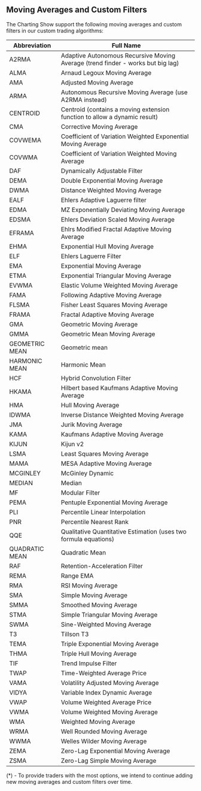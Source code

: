 ## Moving Averages and Custom Filters

The Charting Show support the following moving averages and custom filters in our custom trading algorithms:

| Abbreviation   | Full Name                                                                       |
| -------------- | ------------------------------------------------------------------------------- |
| A2RMA          | Adaptive Autonomous Recursive Moving Average (trend finder - works but big lag) |
| ALMA           | Arnaud Legoux Moving Average                                                    |
| AMA            | Adjusted Moving Average                                                         |
| ARMA           | Autonomous Recursive Moving Average (use A2RMA instead)                         |
| CENTROID       | Centroid (contains a moving extension function to allow a dynamic result)       |
| CMA            | Corrective Moving Average                                                       |
| COVWEMA        | Coefficient of Variation Weighted Exponential Moving Average                    |
| COVWMA         | Coefficient of Variation Weighted Moving Average                                |
| DAF            | Dynamically Adjustable Filter                                                   |
| DEMA           | Double Exponential Moving Average                                               |
| DWMA           | Distance Weighted Moving Average                                                |
| EALF           | Ehlers Adaptive Laguerre filter                                                 |
| EDMA           | MZ Exponentially Deviating Moving Average                                       |
| EDSMA          | Ehlers Deviation Scaled Moving Average                                          |
| EFRAMA         | Ehlrs Modified Fractal Adaptive Moving Average                                  |
| EHMA           | Exponential Hull Moving Average                                                 |
| ELF            | Ehlers Laguerre Filter                                                          |
| EMA            | Exponential Moving Average                                                      |
| ETMA           | Exponential Triangular Moving Average                                           |
| EVWMA          | Elastic Volume Weighted Moving Average                                          |
| FAMA           | Following Adaptive Moving Average                                               |
| FLSMA          | Fisher Least Squares Moving Average                                             |
| FRAMA          | Fractal Adaptive Moving Average                                                 |
| GMA            | Geometric Moving Average                                                        |
| GMMA           | Geometric Mean Moving Average                                                   |
| GEOMETRIC MEAN | Geometric mean                                                                  |
| HARMONIC MEAN  | Harmonic Mean                                                                   |
| HCF            | Hybrid Convolution Filter                                                       |
| HKAMA          | Hilbert based Kaufmans Adaptive Moving Average                                  |
| HMA            | Hull Moving Average                                                             |
| IDWMA          | Inverse Distance Weighted Moving Average                                        |
| JMA            | Jurik Moving Average                                                            |
| KAMA           | Kaufmans Adaptive Moving Average                                                |
| KIJUN          | Kijun v2                                                                        |
| LSMA           | Least Squares Moving Average                                                    |
| MAMA           | MESA Adaptive Moving Average                                                    |
| MCGINLEY       | McGinley Dynamic                                                                |
| MEDIAN         | Median                                                                          |
| MF             | Modular Filter                                                                  |
| PEMA           | Pentuple Exponential Moving Average                                             |
| PLI            | Percentile Linear Interpolation                                                 |
| PNR            | Percentile Nearest Rank                                                         |
| QQE            | Qualitative Quantitative Estimation (uses two formula equations)                |
| QUADRATIC MEAN | Quadratic Mean                                                                  |
| RAF            | Retention-Acceleration Filter                                                   |
| REMA           | Range EMA                                                                       |
| RMA            | RSI Moving Average                                                              |
| SMA            | Simple Moving Average                                                           |
| SMMA           | Smoothed Moving Average                                                         |
| STMA           | Simple Triangular Moving Average                                                |
| SWMA           | Sine-Weighted Moving Average                                                    |
| T3             | Tillson T3                                                                      |
| TEMA           | Triple Exponential Moving Average                                               |
| THMA           | Triple Hull Moving Average                                                      |
| TIF            | Trend Impulse Filter                                                            |
| TWAP           | Time-Weighted Average Price                                                     |
| VAMA           | Volatility Adjusted Moving Average                                              |
| VIDYA          | Variable Index Dynamic Average                                                  |
| VWAP           | Volume Weighted Average Price                                                   |
| VWMA           | Volume Weighted Moving Average                                                  |
| WMA            | Weighted Moving Average                                                         |
| WRMA           | Well Rounded Moving Average                                                     |
| WWMA           | Welles Wilder Moving Average                                                    |
| ZEMA           | Zero-Lag Exponential Moving Average                                             |
| ZSMA           | Zero-Lag Simple Moving Average                                                  |

(\*) - To provide traders with the most options, we intend to continue adding new moving averages and custom filters over time.
